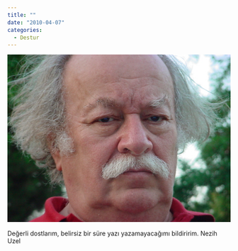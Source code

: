 ```yaml
---
title: ""
date: "2010-04-07"
categories: 
  - Destur
---
```


[![bennn.jpg](../uploads/2010/04/bennn.jpg)](../uploads/2010/04/bennn.jpg "bennn.jpg")

Değerli dostlarım, belirsiz bir süre yazı yazamayacağımı bildiririm. Nezih Uzel
